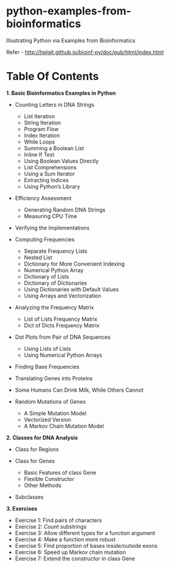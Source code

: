 # python-examples-from-bioinformatics
Illustrating Python via Examples from Bioinformatics

Refer - http://hplgit.github.io/bioinf-py/doc/pub/html/index.html

# Table Of Contents

**1. Basic Bioinformatics Examples in Python**

- Counting Letters in DNA Strings
    - List Iteration
    - String Iteration
    - Program Flow
    - Index Iteration
    - While Loops
    - Summing a Boolean List
    - Inline If Test
    - Using Boolean Values Directly
    - List Comprehensions
    - Using a Sum Iterator
    - Extracting Indices
    - Using Python’s Library

- Efficiency Assessment
    - Generating Random DNA Strings
    - Measuring CPU Time

- Verifying the Implementations

- Computing Frequencies
    - Separate Frequency Lists
    - Nested List
    - Dictionary for More Convenient Indexing
    - Numerical Python Array
    - Dictionary of Lists
    - Dictionary of Dictionaries
    - Using Dictionaries with Default Values
    - Using Arrays and Vectorization

- Analyzing the Frequency Matrix
    - List of Lists Frequency Matrix
    - Dict of Dicts Frequency Matrix

- Dot Plots from Pair of DNA Sequences
    - Using Lists of Lists
    - Using Numerical Python Arrays

- Finding Base Frequencies

- Translating Genes into Proteins

- Some Humans Can Drink Milk, While Others Cannot

- Random Mutations of Genes
    - A Simple Mutation Model
    - Vectorized Version
    - A Markov Chain Mutation Model

**2. Classes for DNA Analysis**

- Class for Regions

- Class for Genes
    - Basic Features of class Gene
    - Flexible Constructor
    - Other Methods

- Subclasses

**3. Exercises**

- Exercise 1: Find pairs of characters
- Exercise 2: Count substrings
- Exercise 3: Allow different types for a function argument
- Exercise 4: Make a function more robust
- Exercise 5: Find proportion of bases inside/outside exons
- Exercise 6: Speed up Markov chain mutation
- Exercise 7: Extend the constructor in class Gene
